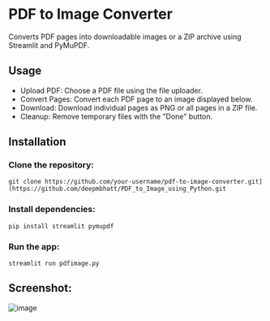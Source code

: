 # **PDF to Image Converter**
Converts PDF pages into downloadable images or a ZIP archive using Streamlit and PyMuPDF.

## **Usage**
- Upload PDF: Choose a PDF file using the file uploader.
- Convert Pages: Convert each PDF page to an image displayed below.
- Download: Download individual pages as PNG or all pages in a ZIP file.
- Cleanup: Remove temporary files with the "Done" button.
## **Installation**
### Clone the repository:

    git clone https://github.com/your-username/pdf-to-image-converter.git](https://github.com/deepmbhatt/PDF_to_Image_using_Python.git

### Install dependencies:

    pip install streamlit pymupdf

### Run the app:

    streamlit run pdfimage.py


## **Screenshot:**

![image](https://github.com/user-attachments/assets/a8e22fbb-69ed-4267-a636-f26fd921c413)


